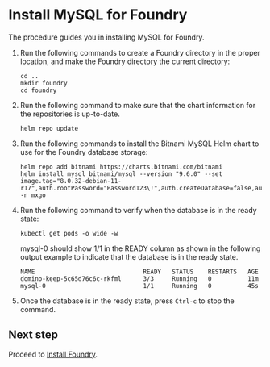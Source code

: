 # Install MySQL for Foundry

The procedure guides you in installing MySQL for Foundry.

1. Run the following commands to create a Foundry directory in the proper location, and make the Foundry directory the current directory:

    ```
    cd ..
    mkdir foundry
    cd foundry
    ```

2. Run the following command to make sure that the chart information for the repositories is up-to-date.

    ```
    helm repo update
    ```
    
3. Run the following commands to install the Bitnami MySQL Helm chart to use for the Foundry database storage:

    ```
    helm repo add bitnami https://charts.bitnami.com/bitnami
    helm install mysql bitnami/mysql --version "9.6.0" --set image.tag="8.0.32-debian-11-r17",auth.rootPassword="Password123\!",auth.createDatabase=false,auth.username=dbclient,auth.password="Password123\!" -n mxgo
    ```

4. Run the following command to verify when the database is in the ready state:

    ```
    kubectl get pods -o wide -w
    ```

    mysql-0 should show 1/1 in the READY column as shown in the following output example to indicate that the database is in the ready state.

    ```{ .yaml .no-copy }
    NAME                              READY   STATUS    RESTARTS   AGE
    domino-keep-5c65d76c6c-rkfml      3/3     Running   0          11m
    mysql-0                           1/1     Running   0          45s
    ```

5. Once the database is in the ready state, press `Ctrl-c` to stop the command.

## Next step

Proceed to [Install Foundry](installfoundry.md).